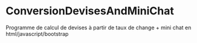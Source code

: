 # ConversionDevisesAndMiniChat
Programme de calcul de devises à partir de taux de change +
mini chat en html/javascript/bootstrap

